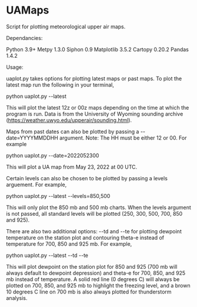 # UAMaps
Script for plotting meteorological upper air maps.


Dependancies:

Python 3.9+
Metpy 1.3.0
Siphon 0.9
Matplotlib 3.5.2
Cartopy 0.20.2
Pandas 1.4.2



Usage:

uaplot.py takes options for plotting latest maps or past maps. To plot the latest map run the following in your terminal,


python uaplot.py --latest


This will plot the latest 12z or 00z maps depending on the time at which the program is run. Data is from the University of Wyoming sounding archive (https://weather.uwyo.edu/upperair/sounding.html). 

Maps from past dates can also be plotted by passing a --date=YYYYMMDDHH argument. Note: The HH must be either 12 or 00. For example

python uaplot.py --date=2022052300 

This will plot a UA map from May 23, 2022 at 00 UTC. 


Certain levels can also be chosen to be plotted by passing a levels arguement. For example,

python uaplot.py --latest --levels=850,500 

This will only plot the 850 mb and 500 mb charts. When the levels argument is not passed, all standard levels will be plotted (250, 300, 500, 700, 850 and 925). 


There are also two additional options: --td and --te for plotting dewpoint temperature on the station plot and contouring theta-e instead of temperature for 700, 850 and 925 mb. For example,

python uaplot.py --latest --td --te 

This will plot dewpoint on the station plot for 850 and 925 (700 mb will always default to dewpoint depression) and theta-e for 700, 850, and 925 mb instead of temperature. A solid red line (0 degrees C) will always be plotted on 700, 850, and 925 mb to highlight the freezing level, and a brown 10 degrees C line on 700 mb is also always plotted for thunderstorm analysis.





